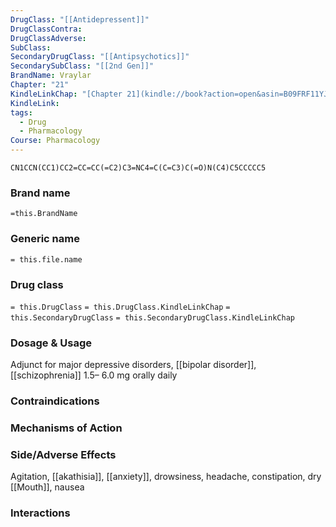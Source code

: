 ```yaml
---
DrugClass: "[[Antidepressent]]"
DrugClassContra: 
DrugClassAdverse: 
SubClass: 
SecondaryDrugClass: "[[Antipsychotics]]"
SecondarySubClass: "[[2nd Gen]]"
BrandName: Vraylar
Chapter: "21"
KindleLinkChap: "[Chapter 21](kindle://book?action=open&asin=B09FRF11YJ&location=10945)"
KindleLink: 
tags:
  - Drug
  - Pharmacology
Course: Pharmacology
---
```

```smiles
CN1CCN(CC1)CC2=CC=CC(=C2)C3=NC4=C(C=C3)C(=O)N(C4)C5CCCCC5
```

### Brand name
`=this.BrandName`
### Generic name
`= this.file.name`
### Drug class 
`= this.DrugClass`
	`= this.DrugClass.KindleLinkChap`
`= this.SecondaryDrugClass`
	`= this.SecondaryDrugClass.KindleLinkChap`

### Dosage & Usage
Adjunct for major depressive disorders, [[bipolar disorder]], [[schizophrenia]]
1.5– 6.0 mg orally daily

### Contraindications

### Mechanisms of Action

### Side/Adverse Effects
Agitation, [[akathisia]], [[anxiety]], drowsiness, headache, constipation, dry [[Mouth]], nausea

### Interactions

